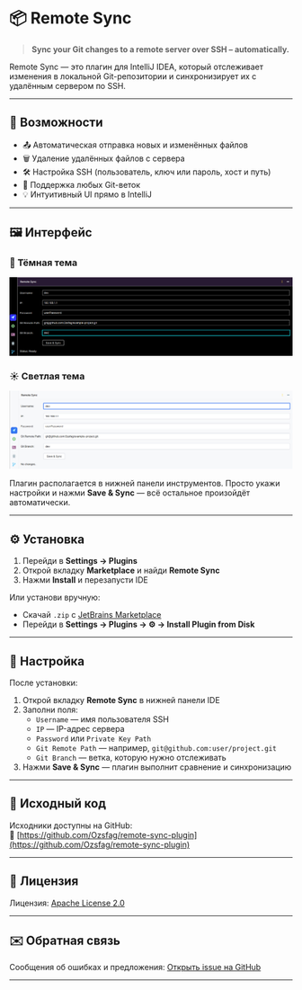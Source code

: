 # 📦 Remote Sync

> **Sync your Git changes to a remote server over SSH – automatically.**

Remote Sync — это плагин для IntelliJ IDEA, который отслеживает изменения в локальной Git-репозитории и синхронизирует
их с удалённым сервером по SSH.

---

## 🚀 Возможности

- 📤 Автоматическая отправка новых и изменённых файлов
- 🗑️ Удаление удалённых файлов с сервера
- 🛠️ Настройка SSH (пользователь, ключ или пароль, хост и путь)
- 🌿 Поддержка любых Git-веток
- 💡 Интуитивный UI прямо в IntelliJ

---

## 🖼️ Интерфейс

### 🌙 Тёмная тема

![Remote Sync – Dark Theme](docs/images/remote-sync-dark.png)

### ☀️ Светлая тема

![Remote Sync – Light Theme](docs/images/remote-sync-light.png)

Плагин располагается в нижней панели инструментов. Просто укажи настройки и нажми **Save & Sync** — всё остальное
произойдёт автоматически.

---

## ⚙️ Установка

1. Перейди в **Settings → Plugins**
2. Открой вкладку **Marketplace** и найди **Remote Sync**
3. Нажми **Install** и перезапусти IDE

Или установи вручную:

- Скачай `.zip` с [JetBrains Marketplace](https://plugins.jetbrains.com/)
- Перейди в **Settings → Plugins → ⚙ → Install Plugin from Disk**

---

## 🔧 Настройка

После установки:

1. Открой вкладку **Remote Sync** в нижней панели IDE
2. Заполни поля:
    - `Username` — имя пользователя SSH
    - `IP` — IP-адрес сервера
    - `Password` или `Private Key Path`
    - `Git Remote Path` — например, `git@github.com:user/project.git`
    - `Git Branch` — ветка, которую нужно отслеживать
3. Нажми **Save & Sync** — плагин выполнит сравнение и синхронизацию

---

## 📂 Исходный код

Исходники доступны на GitHub:  
🔗 [https://github.com/Ozsfag/remote-sync-plugin](https://github.com/Ozsfag/remote-sync-plugin)

---

## 📜 Лицензия

Лицензия: [Apache License 2.0](https://www.apache.org/licenses/LICENSE-2.0)

---

## ✉️ Обратная связь

Сообщения об ошибках и предложения:
[Открыть issue на GitHub](https://github.com/Ozsfag/remote-sync-plugin/issues)

---
